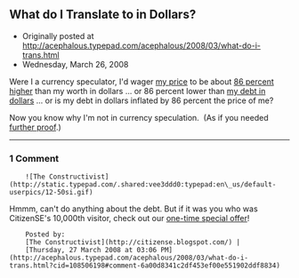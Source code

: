 ## What do I Translate to in Dollars?

 * Originally posted at http://acephalous.typepad.com/acephalous/2008/03/what-do-i-trans.html
 * Wednesday, March 26, 2008



Were I a currency speculator, I'd wager [my price](http://citizense.blogspot.com/2008/03/miminum-of-300000-sek-in-prize-money-at.html) to be about [86 percent higher](http://www.google.com/search?num=100&hl=en&safe=off&client=firefox-a&rls=org.mozilla%!A(MISSING)en-US%!A(MISSING)official&hs=mjM&q=300000%!F(MISSING)3500&btnG=Search) than my worth in dollars ... or 86 percent lower than [my debt in dollars](http://acephalous.typepad.com/acephalous/2008/03/even-more-of-th.html) ... or is my debt in dollars inflated by 86 percent the price of me?

Now you know why I'm not in currency speculation.  (As if you needed [further proof](http://acephalous.typepad.com/acephalous/2008/01/half-a-million.html#comment-98724116).)

		

* * *

### 1 Comment 

		

                
[]()

	

		![The Constructivist](http://static.typepad.com/.shared:vee3ddd0:typepad:en\_us/default-userpics/12-50si.gif)
	

	

		

Hmmm, can't do anything about the debt.  But if it was you who was CitizenSE's 10,000th visitor, check out our [one-time special offer](http://citizense.blogspot.com/2008/03/congratulations-10000th-visitor.html)!

	

		Posted by:
		[The Constructivist](http://citizense.blogspot.com/) |
		[Thursday, 27 March 2008 at 03:06 PM](http://acephalous.typepad.com/acephalous/2008/03/what-do-i-trans.html?cid=108506198#comment-6a00d8341c2df453ef00e551902ddf8834)

		

        